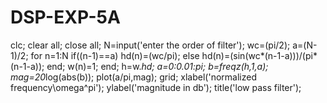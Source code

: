 # DSP-EXP-5A
clc;
clear all;
close all;
N=input('enter the order of filter');
wc=(pi/2);
a=(N-1)/2;
for n=1:N
 if((n-1)==a)
 hd(n)=(wc/pi);
 else
 hd(n)=(sin(wc*(n-1-a)))/(pi*(n-1-a));
 end;
 w(n)=1;
end;
h=w.*hd;
a=0:0.01:pi;
b=freqz(h,1,a);
mag=20*log(abs(b));
plot(a/pi,mag);
grid;
xlabel('normalized frequency\omega^pi');
ylabel('magnitude in db');
title('low pass filter');

